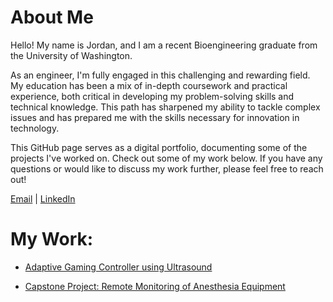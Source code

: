 # About Me

Hello! My name is Jordan, and I am a recent Bioengineering graduate from the University of Washington.

As an engineer, I'm fully engaged in this challenging and rewarding field. My education has been a mix of in-depth coursework and practical experience, both critical in developing my problem-solving skills and technical knowledge. This path has sharpened my ability to tackle complex issues and has prepared me with the skills necessary for innovation in technology.

This GitHub page serves as a digital portfolio, documenting some of the projects I've worked on. Check out some of my work below. If you have any questions or would like to discuss my work further, please feel free to reach out!

[Email](mailto:jvogel4024@gmail.com) | [LinkedIn](https://www.linkedin.com/in/-jordanvogel/)

# My Work:

- [Adaptive Gaming Controller using Ultrasound](UltrasoundGamingController.md)

- [Capstone Project: Remote Monitoring of Anesthesia Equipment](OperatingRoomApplication.md)
